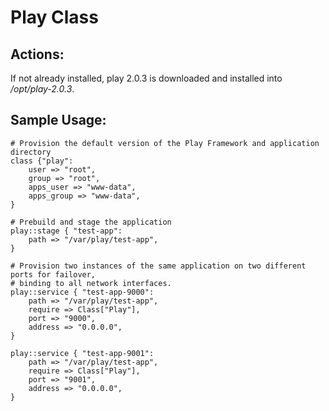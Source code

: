 Play Class
==========

Actions:
--------
If not already installed, play 2.0.3 is downloaded and installed into _/opt/play-2.0.3_. 

Sample Usage:
-------------

	# Provision the default version of the Play Framework and application directory 
	class {"play":
		user => "root",
		group => "root",
		apps_user => "www-data",
		apps_group => "www-data",
	}
	
	# Prebuild and stage the application
	play::stage { "test-app":
		path => "/var/play/test-app",
	}
	
	# Provision two instances of the same application on two different ports for failover,
	# binding to all network interfaces.
	play::service { "test-app-9000":
		path => "/var/play/test-app",
		require => Class["Play"],
		port => "9000",
		address => "0.0.0.0",
	}
	
	play::service { "test-app-9001":
		path => "/var/play/test-app",
		require => Class["Play"],
		port => "9001",
		address => "0.0.0.0",
	}
